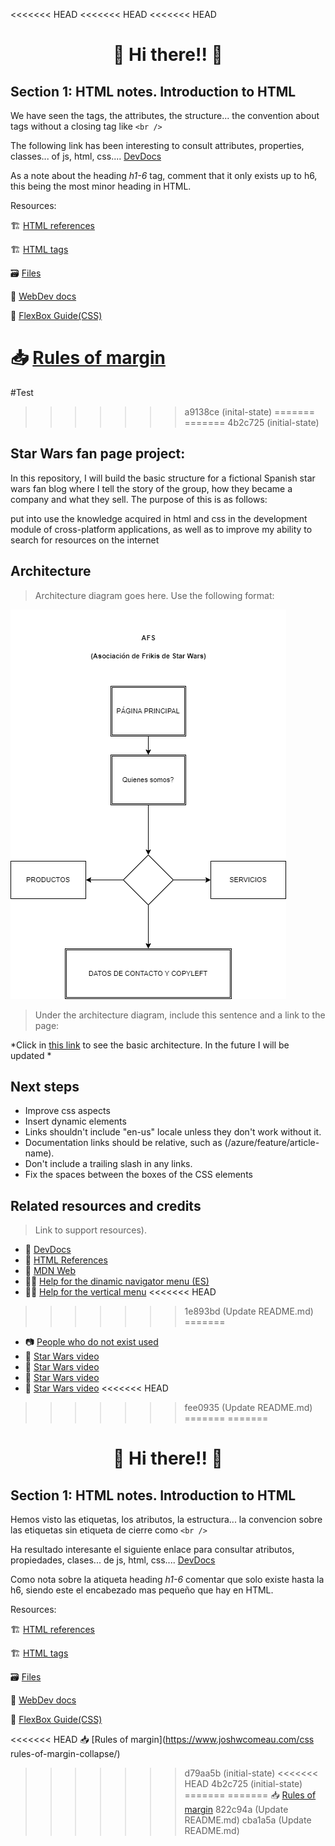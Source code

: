<<<<<<< HEAD
<<<<<<< HEAD
<<<<<<< HEAD
 <h1 align = "center">🤙 Hi there!! 🤙</h1>

## Section 1: HTML notes. Introduction to HTML

We have seen the tags, the attributes, the structure... the convention about tags without a closing tag like `<br />`

The following link has been interesting to consult attributes, properties, classes... of js, html, css....
[DevDocs](https://devdocs.io/)

As a note about the heading *h1-6* tag, comment that it only exists up to h6, this being the most minor heading in HTML.

Resources:

🏗️ [HTML references](https://htmlreference.io/)

🏗️ [HTML tags](https://allthetags.com/)

🗃️ [Files](https://github.com/GreenyHat/DevelopRoadMap/tree/master/binaryFiles)

📇 [WebDev docs](https://developers.google.com/web/fundamentals/performance/critical-rendering-path/render-tree-construction)

🦮 [FlexBox Guide(CSS)](https://css-tricks.com/snippets/css/a-guide-to-flexbox/)

📥 [Rules of margin](https://www.joshwcomeau.com/css/rules-of-margin-collapse/)
=======
#Test
>>>>>>> a9138ce (inital-state)
=======
=======
>>>>>>> 4b2c725 (initial-state)
## Star Wars fan page project:

In this repository, I will build the basic structure for a fictional Spanish star wars fan blog where I tell the story of the group, how they became a company and what they sell. The purpose of this is as follows:

put into use the knowledge acquired in html and css in the development module of cross-platform applications, as well as to improve my ability to search for resources on the internet

## Architecture

> Architecture diagram goes here. Use the following format:

![Diagram of the <AFS_Page> architecture.](https://github.com/GreenyHat/testingPage/blob/master/SCHEMA.drawio.png)

> Under the architecture diagram, include this sentence and a link to the page: 

*Click in [this link](https://greenyhat.github.io/StarWars/AfsPage.html) to see the basic architecture. In the future I will be updated
*


## Next steps

- Improve css aspects
- Insert dynamic elements
- Links shouldn't include "en-us" locale unless they don't work without it.
- Documentation links should be relative, such as (/azure/feature/article-name).
- Don't include a trailing slash in any links.
- Fix the spaces between the boxes of the CSS elements

  
## Related resources and credits

> Link to support resources).
  
  - :book: [DevDocs](https://devdocs.io)
  - :book: [HTML References](https://htmlreference.io/)
  - :book: [MDN Web](https://developer.mozilla.org/es/)
  - :student: [Help for the dinamic navigator menu (ES)](http://www.falconmasters.com/web-design/tutorial-menu-de-navegacion-fijo/)
  - :student: [Help for the vertical menu](https://www.w3schools.com/howto/tryit.asp?filename=tryhow_css_vertical_menu)
<<<<<<< HEAD
>>>>>>> 1e893bd (Update README.md)
=======
  - :camera: [People who do not exist used](https://this-person-does-not-exist.com/en)
  - :movie_camera: [Star Wars video](https://www.youtube.com/embed/ScyuT_r8ye0)
  - :movie_camera: [Star Wars video](https://www.youtube.com/embed/K52fEK1XZNo)
  - :movie_camera: [Star Wars video](https://www.youtube.com/embed/d4XKlhinUw4)
  - :movie_camera: [Star Wars video](https://www.youtube.com/embed/lf27ShX5_FA)
<<<<<<< HEAD
>>>>>>> fee0935 (Update README.md)
=======
=======
 <h1 align = "center">🤙 Hi there!! 🤙</h1>

## Section 1: HTML notes. Introduction to HTML

Hemos visto las etiquetas, los atributos, la estructura... la convencion sobre las etiquetas sin etiqueta de cierre como `<br />`

Ha resultado interesante el siguiente enlace para consultar atributos, propiedades, clases... de js, html, css....
[DevDocs](https://devdocs.io/)

Como nota sobre la atiqueta heading *h1-6* comentar que solo existe hasta la h6, siendo este el encabezado mas pequeño que hay en HTML.

Resources:

🏗️ [HTML references](https://htmlreference.io/)

🏗️ [HTML tags](https://allthetags.com/)

🗃️ [Files](https://github.com/GreenyHat/DevelopRoadMap/tree/master/binaryFiles)

📇 [WebDev docs](https://developers.google.com/web/fundamentals/performance/critical-rendering-path/render-tree-construction)

🦮 [FlexBox Guide(CSS)](https://css-tricks.com/snippets/css/a-guide-to-flexbox/)

<<<<<<< HEAD
📥 [Rules of margin](https://www.joshwcomeau.com/css rules-of-margin-collapse/)
>>>>>>> d79aa5b (initial-state)
<<<<<<< HEAD
>>>>>>> 4b2c725 (initial-state)
=======
=======
📥 [Rules of margin](https://www.joshwcomeau.com/css/rules-of-margin-collapse/)
>>>>>>> 822c94a (Update README.md)
>>>>>>> cba1a5a (Update README.md)
